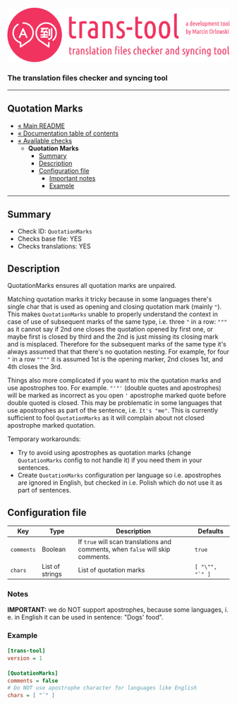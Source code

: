 ![trans-tool logo](../../artwork/trans-tool-logo.png)

### The translation files checker and syncing tool ###

---

## Quotation Marks ##

* [« Main README](../../README.md)
* [« Documentation table of contents](../README.md)
* [« Available checks](README.md)
  * **Quotation Marks**
    * [Summary](#summary)
    * [Description](#description)
    * [Configuration file](#configuration-file)
      * [Important notes](#notes)
      * [Example](#example)

---

## Summary ##

* Check ID: `QuotationMarks`
* Checks base file: YES
* Checks translations: YES

## Description ##

QuotationMarks ensures all quotation marks are unpaired.

Matching quotation marks it tricky because in some languages there's single char that is used as
opening and closing quotation mark (mainly `"`). This makes `QuotationMarks` unable to properly
understand the context in case of use of subsequent marks of the same type, i.e. three `"` in a
row: `"""` as it cannot say if 2nd one closes the quotation opened by first one, or maybe first is
closed by third and the 2nd is just missing its closing mark and is misplaced. Therefore for the
subsequent marks of the same type it's always assumed that that there's no quotation nesting. For
example, for four `"` in a row `""""` it is assumed 1st is the opening marker, 2nd closes 1st, and
4th closes the 3rd.

Things also more complicated if you want to mix the quotation marks and use apostrophes too. For
example. `"'"'` (double quotes and apostrophes) will be marked as incorrect as you open `'`
apostrophe marked quote before double quoted is closed. This may be problematic in some languages
that use apostrophes as part of the sentence, i.e. `It's "me"`. This is currently sufficient to
fool `QuotationMarks` as it will complain about not closed apostrophe marked quotation.

Temporary workarounds:

* Try to avoid using apostrophes as quotation marks (change `QuotationMarks` config to not handle
  it) if you need them in your sentences.
* Create `QuotationMarks` configuration per language so i.e. apostrophes are ignored in English, but
  checked in i.e. Polish which do not use it as part of sentences.

## Configuration file ##

| Key        | Type            | Description                                                                     | Defaults           |
|------------|-----------------|---------------------------------------------------------------------------------|--------------------|
| `comments` | Boolean         | If `true` will scan translations and comments, when `false` will skip comments. | `true`             |
| `chars`    | List of strings | List of quotation marks                                                         | ``[ "\"", "`" ]``  |

### Notes ###

**IMPORTANT:** we do NOT support apostrophes, because some languages, i. e. in English it can be
used in sentence: "Dogs' food".

### Example ###

```ini
[trans-tool]
version = 1

[QuotationMarks]
comments = false
# Do NOT use apostrophe character for languages like English
chars = [ "`" ]
```

